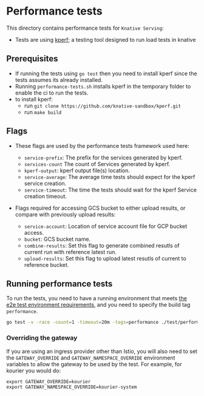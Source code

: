 # Performance tests

This directory contains performance tests for `Knative Serving`:

- Tests are using [kperf](https://github.com/knative-sandbox/kperf); a testing tool designed to run load tests in knative

## Prerequisites

- If running the tests using `go test` then you need to install kperf since the tests assumes its already installed.
- Running `performance-tests.sh` installs kperf in the temporary folder to enable the ci to run the tests.
- to install kperf:
  - run `git clone https://github.com/knative-sandbox/kperf.git`
  - run `make build`

## Flags

- These flags are used by the performance tests framework used here:
  - `service-prefix`: The prefix for the services generated by kperf.
  - `services-count` The count of Services generated by kperf.
  - `kperf-output`: kperf output file(s) location.
  - `service-average`: The average time tests should expect for the kperf service creation.
  - `service-timeout`: The time the tests should wait for the kperf Service creation timeout.

- Flags required for accessing GCS bucket to either upload results, or compare with previously upload results:
  - `service-account`: Location of service account file for GCP bucket access.
  - `bucket`: GCS bucket name.
  - `combine-results`: Set this flag to generate combined resutls of current run with reference latest run.
  - `upload-results`: Set this flag to upload latest resutls of current to reference bucket.

## Running performance tests

To run the tests, you need to have a running environment that meets
[the e2e test environment requirements](#environment-requirements), and you need
to specify the build tag `performance`.

```bash
go test -v -race -count=1 -timeout=20m -tags=performance ./test/performance
```

### Overriding the gateway

If you are using an ingress provider other than Istio, you will also need to set 
the `GATEWAY_OVERRIDE` and `GATEWAY_NAMESPACE_OVERRIDE` environment variables to 
allow the gateway to be used by the test. For example, for kourier you would do:

```
export GATEWAY_OVERRIDE=kourier
export GATEWAY_NAMESPACE_OVERRIDE=kourier-system
```
